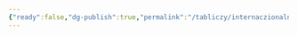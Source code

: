 ```yaml
---
{"ready":false,"dg-publish":true,"permalink":"/tabliczy/internaczionalnaya-gotika/svyataya-veronika-s-plashhaniczej/","dgPassFrontmatter":true}
---
```




